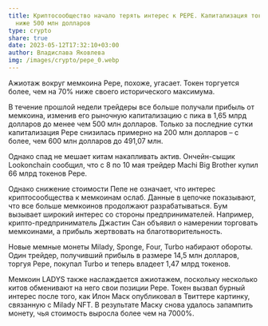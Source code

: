 ```yaml
---
title: Криптосообщество начало терять интерес к PEPE. Капитализация токена упала
  ниже 500 млн долларов
type: crypto
share: true
date: 2023-05-12T17:32:10+03:00
author: Владислава Яковлева
img: /images/crypto/pepe_0.webp
---
```

Ажиотаж вокруг мемкоина Pepe, похоже, угасает. Токен торгуется более, чем на 70% ниже своего исторического максимума.

В течение прошлой недели трейдеры все больше получали прибыль от мемкоина, изменив его рыночную капитализацию с пика в 1,65 млрд долларов до менее чем 500 млн долларов. Только за последние сутки капитализация Pepe снизилась примерно на 200 млн долларов – с более, чем 600 млн долларов до 491,07 млн.

Однако спад не мешает китам накапливать актив. Ончейн-сыщик Lookonchain сообщил, что с 8 по 10 мая трейдер Machi Big Brother купил 66 млрд токенов Pepe.

Однако снижение стоимости Пепе не означает, что интерес криптосообщества к мемкоинам ослаб. Данные в цепочке показывают, что все больше мемкоинов продолжают разрабатываться. Бум вызывает широкий интерес со стороны предпринимателей. Например, крипто-предприниматель Джастин Сан объявил о намерении торговать мемкоинами, а прибыль жертвовать на благотворительность.

Новые мемные монеты Milady, Sponge, Four, Turbo набирают обороты. Один трейдер, получивший прибыль в размере 14,5 млн долларов, торгуя Pepe, покупал Turbo и теперь владеет 1,47 млрд токенов.

Мемкоин LADYS также наслаждается ажиотажем, поскольку несколько китов обменивают на него свои позиции Pepe. Токен вызвал бурный интерес после того, как Илон Маск опубликовал в Твиттере картинку, связанную с Milady NFT. В результате Маску снова удалось запампить монету, чья стоимость выросла более чем на 7000%.